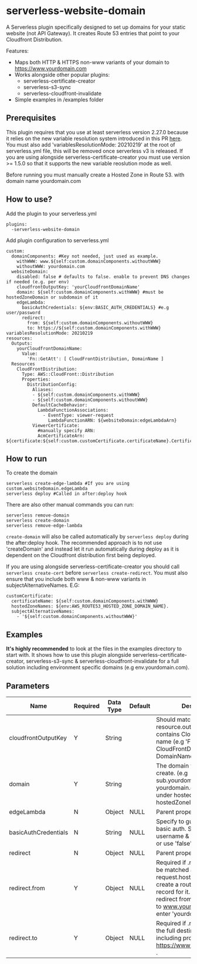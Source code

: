 # serverless-website-domain

A Serverless plugin specifically designed to set up domains for your static website (not API Gateway). It creates Route 53 entries that point to your Cloudfront Distribution.

Features:

 - Maps both HTTP & HTTPS non-www variants of your domain to https://www.yourdomain.com
 - Works alongside other popular plugins:
	 - serverless-certificate-creator
	 - serverless-s3-sync
	 - serverless-cloudfront-invalidate
 - Simple examples in /examples folder

## Prerequisites

This plugin requires that you use at least serverless version 2.27.0 because it relies on the new variable resolution system introduced in this PR [here](https://github.com/serverless/serverless/pull/8987/files). You must also add 'variablesResolutionMode: 20210219' at the root of serverless.yml file, this will be removed once serverless v3 is released. If you are using alongside serverless-certificate-creator
you must use version >= 1.5.0 so that it supports the new variable reoslution mode as well.

Before running you must manually create a Hosted Zone in Route 53. with domain name yourdomain.com

## How to use?

Add the plugin to your serverless.yml

    plugins:
      -serverless-website-domain


Add plugin configuration to serverless.yml

    custom:
      domainComponents: #Key not needed, just used as example.
        withWWW: www.${self:custom.domainComponents.withoutWWW}
        withoutWWW: yourdomain.com
      websiteDomain:
        disabled: false # defaults to false. enable to prevent DNS changes if needed (e.g. per env)
        cloudfrontOutputKey: 'yourCloudfrontDomainName'
        domain: ${self:custom.domainComponents.withWWW} #must be hostedZoneDomain or subdomain of it
        edgeLambda:
          basicAuthCredentials: ${env:BASIC_AUTH_CREDENTIALS} #e.g user/password
          redirect:
            from: ${self:custom.domainComponents.withoutWWW}
            to: https://${self:custom.domainComponents.withWWW}
    variablesResolutionMode: 20210219
    resources:
      Outputs:
        yourCloudfrontDomainName:
          Value:
            'Fn::GetAtt': [ CloudFrontDistribution, DomainName ]
      Resources
        CloudFrontDistribution:
          Type: AWS::CloudFront::Distribution
          Properties:
            DistributionConfig:
              Aliases:
              - ${self:custom.domainComponents.withWWW}
              - ${self:custom.domainComponents.withoutWWW}
              DefaultCacheBehavior:
                LambdaFunctionAssociations:
                  - EventType: viewer-request
                    LambdaFunctionARN: ${websiteDomain:edgeLambdaArn}
              ViewerCertificate:
                #manually specify ARN:
                AcmCertificateArn: ${certificate:${self:custom.customCertificate.certificateName}.CertificateArn}

## How to run

To create the domain

```
serverless create-edge-lambda #If you are using custom.websiteDomain.edgeLambda
serverless deploy #Called in after:deploy hook
```
There are also other manual commands you can run:

```
serverless remove-domain
serverless create-domain
serverless remove-edge-lambda
```

`create-domain` will also be called automatically by `serverless deploy` during the after:deploy hook. The recommended approach is to not use 'createDomain' and instead let it run automatically during deploy as it is dependent on the Cloudfront distribution first being deployed.

If you are using alongside serverless-certificate-creator you should call `serverless create-cert` before `serverless create-redirect`. You must also ensure that you include both www & non-www variants in subjectAlternativeNames. E.G:

    customCertificate:
      certificateName: ${self:custom.domainComponents.withWWW}
      hostedZoneNames: ${env:AWS_ROUTE53_HOSTED_ZONE_DOMAIN_NAME}.
      subjectAlternativeNames:
        - '${self:custom.domainComponents.withoutWWW}'

## Examples

**It's highly recommended** to look at the files in the examples directory to start with. It shows how to use this plugin alongside serverless-certificate-creator, serverless-s3-sync & serverless-cloudfront-invalidate for a full solution including environment specific domains (e.g env.yourdomain.com).

## Parameters

| Name                | Required | Data Type | Default | Description                                                                                                                                                                       |
|---------------------|----------|-----------|---------|-----------------------------------------------------------------------------------------------------------------------------------------------------------------------------------|
| cloudfrontOutputKey |     Y    |   String  |         | Should match key in resource.outputs which contains Cloudfront domain name (e.g 'Fn::GetAtt': [ CloudFrontDistribution, DomainName ]).                                            |
| domain              |     Y    |   String  |         | The domain you want to create. (e.g sub.yourdomain.com or yourdomain.com). Must exist under hosted zone of hostedZoneId.                                                          |
| edgeLambda          |     N    |  Object  | NULL   | Parent property                                                          |
| basicAuthCredentials          |     N    |  String  | NULL   | Specify to guard website with basic auth. Separate username & password with '/' or use 'false' to disable.                                                       |
| redirect          |     N    |  Object  | NULL   | Parent property.                                                     |
| redirect.from          |     Y    |  Object  | NULL   | Required if .redirect set. 'It will be matched against lambda request.host[0]. It will also create a route 53 A & AAAA record for it. If you want to redirect from yourdomain.com to www.yourdomain.com just enter 'yourdomain.com' here.                                                     |
| redirect.to          |     Y    |  Object  | NULL   | Required if .redirect set. It is the full destination URL including protocol. (E.G https://www.yourdomain.com)   .                                                  |